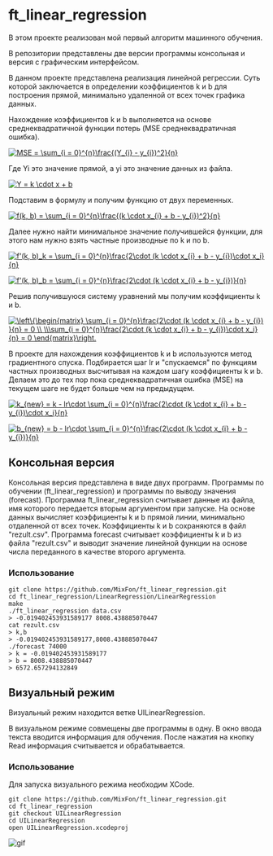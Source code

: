 # ft_linear_regression
В этом проекте реализован мой первый алгоритм машинного обучения.

В репозитории представлены две версии программы консольная и версия с графическим интерфейсом.

В данном проекте представлена реализация линейной регрессии. Суть которой заключается в определении коэффициентов k и b для построения прямой, минимально удаленной от всех точек графика данных.

Нахождение коэффициентов k и b выполняется на основе среднеквадратичной функции потерь (MSE среднеквадратичная ошибка).

<a href="https://www.codecogs.com/eqnedit.php?latex=MSE&space;=&space;\sum_{i&space;=&space;0}^{n}\frac{(Y_{i}&space;-&space;y_{i})^2}{n}" target="_blank"><img src="https://latex.codecogs.com/gif.latex?MSE&space;=&space;\sum_{i&space;=&space;0}^{n}\frac{(Y_{i}&space;-&space;y_{i})^2}{n}" title="MSE = \sum_{i = 0}^{n}\frac{(Y_{i} - y_{i})^2}{n}" /></a>

Где Yi это значение прямой, а yi это значение данных из файла.

<a href="https://www.codecogs.com/eqnedit.php?latex=Y&space;=&space;k&space;\cdot&space;x&space;&plus;&space;b" target="_blank"><img src="https://latex.codecogs.com/gif.latex?Y&space;=&space;k&space;\cdot&space;x&space;&plus;&space;b" title="Y = k \cdot x + b" /></a>

Подставим в формулу и получим функцию от двух переменных.

<a href="https://www.codecogs.com/eqnedit.php?latex=f(k,&space;b)&space;=&space;\sum_{i&space;=&space;0}^{n}\frac{(k&space;\cdot&space;x_{i}&space;&plus;&space;b&space;-&space;y_{i})^2}{n}" target="_blank"><img src="https://latex.codecogs.com/gif.latex?f(k,&space;b)&space;=&space;\sum_{i&space;=&space;0}^{n}\frac{(k&space;\cdot&space;x_{i}&space;&plus;&space;b&space;-&space;y_{i})^2}{n}" title="f(k, b) = \sum_{i = 0}^{n}\frac{(k \cdot x_{i} + b - y_{i})^2}{n}" /></a>

Далее нужно найти минимальное значение получившейся функции, для этого нам нужно взять частные производные по k и по b.

<a href="https://www.codecogs.com/eqnedit.php?latex=f'(k,&space;b)_k&space;=&space;\sum_{i&space;=&space;0}^{n}\frac{2\cdot&space;(k&space;\cdot&space;x_{i}&space;&plus;&space;b&space;-&space;y_{i})\cdot&space;x_i}{n}" target="_blank"><img src="https://latex.codecogs.com/gif.latex?f'(k,&space;b)_k&space;=&space;\sum_{i&space;=&space;0}^{n}\frac{2\cdot&space;(k&space;\cdot&space;x_{i}&space;&plus;&space;b&space;-&space;y_{i})\cdot&space;x_i}{n}" title="f'(k, b)_k = \sum_{i = 0}^{n}\frac{2\cdot (k \cdot x_{i} + b - y_{i})\cdot x_i}{n}" /></a>

<a href="https://www.codecogs.com/eqnedit.php?latex=f'(k,&space;b)_b&space;=&space;\sum_{i&space;=&space;0}^{n}\frac{2\cdot&space;(k&space;\cdot&space;x_{i}&space;&plus;&space;b&space;-&space;y_{i})}{n}" target="_blank"><img src="https://latex.codecogs.com/gif.latex?f'(k,&space;b)_b&space;=&space;\sum_{i&space;=&space;0}^{n}\frac{2\cdot&space;(k&space;\cdot&space;x_{i}&space;&plus;&space;b&space;-&space;y_{i})}{n}" title="f'(k, b)_b = \sum_{i = 0}^{n}\frac{2\cdot (k \cdot x_{i} + b - y_{i})}{n}" /></a>

Решив получившуюся систему уравнений мы получим коэффициенты k и b.

<a href="https://www.codecogs.com/eqnedit.php?latex=\dpi{150}&space;\left\{\begin{matrix}&space;\sum_{i&space;=&space;0}^{n}\frac{2\cdot&space;(k&space;\cdot&space;x_{i}&space;&plus;&space;b&space;-&space;y_{i})&space;}{n}&space;=&space;0&space;\\&space;\\\sum_{i&space;=&space;0}^{n}\frac{2\cdot&space;(k&space;\cdot&space;x_{i}&space;&plus;&space;b&space;-&space;y_{i})\cdot&space;x_i}{n}&space;=&space;0&space;\end{matrix}\right." target="_blank"><img src="https://latex.codecogs.com/gif.latex?\dpi{150}&space;\left\{\begin{matrix}&space;\sum_{i&space;=&space;0}^{n}\frac{2\cdot&space;(k&space;\cdot&space;x_{i}&space;&plus;&space;b&space;-&space;y_{i})&space;}{n}&space;=&space;0&space;\\&space;\\\sum_{i&space;=&space;0}^{n}\frac{2\cdot&space;(k&space;\cdot&space;x_{i}&space;&plus;&space;b&space;-&space;y_{i})\cdot&space;x_i}{n}&space;=&space;0&space;\end{matrix}\right." title="\left\{\begin{matrix} \sum_{i = 0}^{n}\frac{2\cdot (k \cdot x_{i} + b - y_{i}) }{n} = 0 \\ \\\sum_{i = 0}^{n}\frac{2\cdot (k \cdot x_{i} + b - y_{i})\cdot x_i}{n} = 0 \end{matrix}\right." /></a>

В проекте для нахождения коэффициентов k и b используются метод градиентного спуска. Подбирается шаг lr и "спускаемся" по функциям частных производных высчитывая на каждом шагу коэффициенты k и b. Делаем это до тех пор пока среднеквадратичная ошибка (MSE) на текущем шаге не будет больше чем на предыдущем.

<a href="https://www.codecogs.com/eqnedit.php?latex=k_{new}&space;=&space;k&space;-&space;lr\cdot&space;\sum_{i&space;=&space;0}^{n}\frac{2\cdot&space;(k&space;\cdot&space;x_{i}&space;&plus;&space;b&space;-&space;y_{i})\cdot&space;x_i}{n}" target="_blank"><img src="https://latex.codecogs.com/gif.latex?k_{new}&space;=&space;k&space;-&space;lr\cdot&space;\sum_{i&space;=&space;0}^{n}\frac{2\cdot&space;(k&space;\cdot&space;x_{i}&space;&plus;&space;b&space;-&space;y_{i})\cdot&space;x_i}{n}" title="k_{new} = k - lr\cdot \sum_{i = 0}^{n}\frac{2\cdot (k \cdot x_{i} + b - y_{i})\cdot x_i}{n}" /></a>

<a href="https://www.codecogs.com/eqnedit.php?latex=b_{new}&space;=&space;b&space;-&space;lr\cdot&space;\sum_{i&space;=&space;0}^{n}\frac{2\cdot&space;(k&space;\cdot&space;x_{i}&space;&plus;&space;b&space;-&space;y_{i})}{n}" target="_blank"><img src="https://latex.codecogs.com/gif.latex?b_{new}&space;=&space;b&space;-&space;lr\cdot&space;\sum_{i&space;=&space;0}^{n}\frac{2\cdot&space;(k&space;\cdot&space;x_{i}&space;&plus;&space;b&space;-&space;y_{i})}{n}" title="b_{new} = b - lr\cdot \sum_{i = 0}^{n}\frac{2\cdot (k \cdot x_{i} + b - y_{i})}{n}" /></a>

## Консольная версия
Консольная версия представлена в виде двух программ. Программы по обучении (ft_linear_regression) и программы по выводу значения (forecast). Программа ft_linear_regression считывает данные из файла, имя которого передается вторым аргументом при запуске. На основе данных вычисляет коэффициенты k и b прямой линии, минимально отдаленной от всех точек. Коэффициенты k и b сохраняются в файл "rezult.csv". Программа forecast считывает коэффициенты k и b из файла "rezult.csv" и выводит значение линейной функции на основе числа переданного в качестве второго аргумента.

### Использование

    git clone https://github.com/MixFon/ft_linear_regression.git
    cd ft_linear_regression/LinearRegression/LinearRegression
    make
    ./ft_linear_regression data.csv
    > -0.019402453931589177 8008.438885070447
    cat rezult.csv
    > k,b
    > -0.019402453931589177,8008.438885070447
    ./forecast 74000
    > k = -0.019402453931589177
    > b = 8008.438885070447
    > 6572.657294132849


## Визуальный режим

Визуальный режим находится ветке UILinearRegression.

В визуальном режиме совмещены две программы в одну. В окно ввода текста вводится информация для обучения. После нажатия на кнопку Read информация считывается и обрабатывается.

### Использование

Для запуска визуального режима необходим XCode.

    git clone https://github.com/MixFon/ft_linear_regression.git
    cd ft_linear_regression
    git checkout UILinearRegression
    cd UILinearRegression
    open UILinearRegression.xcodeproj

![gif](https://github.com/MixFon/ft_linear_regression/blob/master/images/Screen_Recording.gif)
